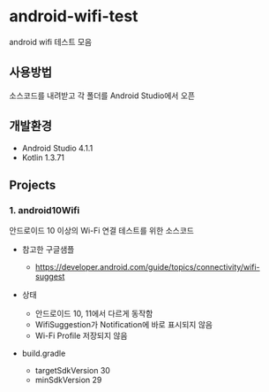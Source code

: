 # android-wifi-test
android wifi 테스트 모음

## 사용방법
소스코드를 내려받고 각 폴더를 Android Studio에서 오픈

## 개발환경
- Android Studio 4.1.1
- Kotlin 1.3.71

## Projects
### 1. android10Wifi
안드로이드 10 이상의 Wi-Fi 연결 테스트를 위한 소스코드

- 참고한 구글샘플
	- https://developer.android.com/guide/topics/connectivity/wifi-suggest

- 상태
	- 안드로이드 10, 11에서 다르게 동작함
	- WifiSuggestion가 Notification에 바로 표시되지 않음
	- Wi-Fi Profile 저장되지 않음

- build.gradle
	- targetSdkVersion 30
	- minSdkVersion 29

